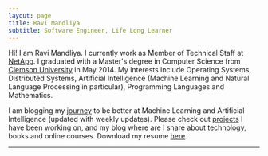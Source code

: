```yaml
---
layout: page
title: Ravi Mandliya
subtitle: Software Engineer, Life Long Learner
---
```


Hi! I am Ravi Mandliya. I currently work as Member of Technical Staff at [NetApp](http://netapp.com). I graduated with a Master's degree in Computer Science from [Clemson University](http://clemson.edu) in May 2014. My interests include Operating Systems, Distributed Systems, Artificial Intelligence (Machine Learning and Natural Language Processing in particular), Programming Languages and Mathematics.

I am blogging my [journey](http://mandliya.github.io/ml-journey/) to be better at Machine Learning and Artificial Intelligence (updated with weekly updates).
Please check out [projects]() I have been working on, and my [blog]() where are I share about technology, books and online courses. Download my resume [here](http://mandliya.github.io/res/CV.pdf).

---
